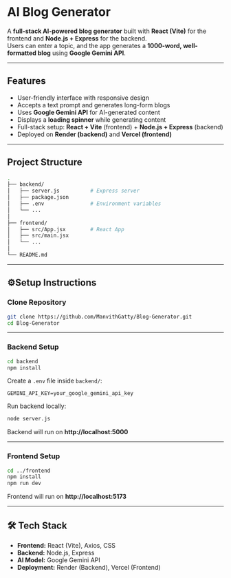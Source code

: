 # AI Blog Generator

A **full-stack AI-powered blog generator** built with **React (Vite)** for the frontend and **Node.js + Express** for the backend.  
Users can enter a topic, and the app generates a **1000-word, well-formatted blog** using **Google Gemini API**.

---

## Features
- User-friendly interface with responsive design  
- Accepts a text prompt and generates long-form blogs  
- Uses **Google Gemini API** for AI-generated content  
- Displays a **loading spinner** while generating content  
- Full-stack setup: **React + Vite** (frontend) + **Node.js + Express** (backend)  
- Deployed on **Render (backend)** and **Vercel (frontend)**  

---

## Project Structure

```bash
.
├── backend/
│   ├── server.js          # Express server
│   ├── package.json
│   ├── .env               # Environment variables
│   └── ...
│
├── frontend/
│   ├── src/App.jsx        # React App
│   ├── src/main.jsx
│   └── ...
│
└── README.md
```

---

## ⚙Setup Instructions

### Clone Repository
```bash
git clone https://github.com/ManvithGatty/Blog-Generator.git
cd Blog-Generator
```

---

### Backend Setup
```bash
cd backend
npm install
```

Create a `.env` file inside `backend/`:

```
GEMINI_API_KEY=your_google_gemini_api_key
```

Run backend locally:
```bash
node server.js
```

Backend will run on **http://localhost:5000**

---

### Frontend Setup
```bash
cd ../frontend
npm install
npm run dev
```

Frontend will run on **http://localhost:5173**

---

## 🛠️ Tech Stack

- **Frontend:** React (Vite), Axios, CSS
- **Backend:** Node.js, Express
- **AI Model:** Google Gemini API
- **Deployment:** Render (Backend), Vercel (Frontend)

